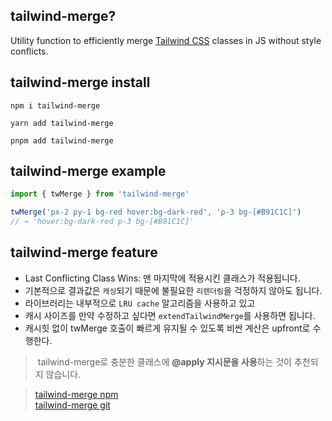 
## tailwind-merge?
Utility function to efficiently merge [Tailwind CSS](https://tailwindcss.com/) classes in JS without style conflicts.

## tailwind-merge install
```shell
npm i tailwind-merge
```

```shell
yarn add tailwind-merge
```

```shell
pnpm add tailwind-merge
```

## tailwind-merge example 
```typescript
import { twMerge } from 'tailwind-merge'

twMerge('px-2 py-1 bg-red hover:bg-dark-red', 'p-3 bg-[#B91C1C]')
// → 'hover:bg-dark-red p-3 bg-[#B91C1C]'
```

## tailwind-merge feature
-  Last Conflicting Class Wins: 맨 마지막에 적용시킨 클래스가 적용됩니다.
-  기본적으로 결과값은 `캐싱`되기 때문에 불필요한 `리렌더링`을 걱정하지 않아도 됩니다.
-  라이브러리는 내부적으로 `LRU cache` 알고리즘을 사용하고 있고
-  캐시 사이즈를 만약 수정하고 싶다면 `extendTailwindMerge`를 사용하면 됩니다.
- 캐시힛 없이 twMerge 호출이 빠르게 유지될 수 있도록 비싼 계산은 upfront로 수행한다.


>  tailwind-merge로 충분한 클래스에 **@apply 지시문을 사용**하는 것이 추천되지 않습니다.

>[tailwind-merge npm](https://www.npmjs.com/package/tailwind-merge)   
>[tailwind-merge git](https://github.com/dcastil/tailwind-merge)